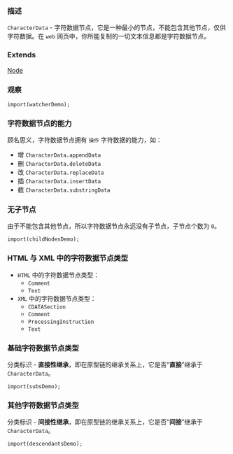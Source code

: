 ### 描述
`CharacterData` - 字符数据节点，它是一种最小的节点，不能包含其他节点，仅供字符数据。在 `web` 网页中，你所能复制的一切文本信息都是字符数据节点。

### Extends
[Node](#/dom-nodes/node)

### 观察
```inline-demo
import(watcherDemo);
```

### 字符数据节点的能力
顾名思义，字符数据节点拥有 `操作` 字符数据的能力，如：
* 增 `CharacterData.appendData`
* 删 `CharacterData.deleteData`
* 改 `CharacterData.replaceData`
* 插 `CharacterData.insertData`
* 截 `CharacterData.substringData`

### 无子节点
由于不能包含其他节点，所以字符数据节点永远没有子节点，子节点个数为 `0`。
```demo
import(childNodesDemo);
```

### HTML 与 XML 中的字符数据节点类型
* `HTML` 中的字符数据节点类型：
  * `Comment`
  * `Text`
* `XML` 中的字符数据节点类型：
  * `CDATASection`
  * `Comment`
  * `ProcessingInstruction`
  * `Text`

### 基础字符数据节点类型
分类标识 - **直接性继承**，即在原型链的继承关系上，它是否“**直接**”继承于 `CharacterData`。
```inline-demo
import(subsDemo);
```

### 其他字符数据节点类型
分类标识 - **间接性继承**，即在原型链的继承关系上，它是否“**间接**”继承于 `CharacterData`。
```inline-demo
import(descendantsDemo);
```